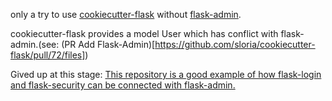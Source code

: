 
only a try to use [cookiecutter-flask](https://github.com/sloria/cookiecutter-flask) without [flask-admin](https://flask-admin.readthedocs.io/en/latest/). 

cookiecutter-flask provides a model User which has conflict with flask-admin.(see: (PR Add Flask-Admin)[https://github.com/sloria/cookiecutter-flask/pull/72/files])

Gived up at this stage: [This repository is a good example of how flask-login and flask-security can be connected with flask-admin.](https://stackoverflow.com/questions/11804922/flask-admin-flask-login-and-or-flask-principal?rq=1)
